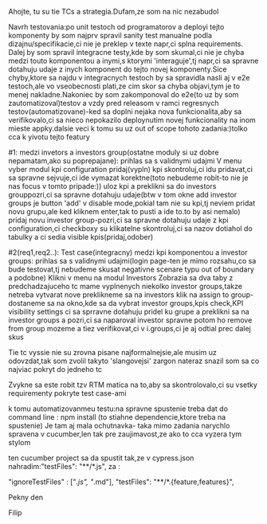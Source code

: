 Ahojte,
tu su tie TCs a strategia.Dufam,ze som na nic nezabudol


Navrh testovania:po unit testoch od programatorov a deployi tejto komponenty by som najprv spravil sanity test manualne podla dizajnu/specifikacie,ci nie je preklep v texte napr,ci splna requirements.
Dalej by som spravil integracne testy,kde by som skumal,ci nie je chyba medzi touto komponentou a inymi,s ktorymi 'interaguje',tj napr,ci sa spravne dotahuju udaje z inych komponent do tejto novej komponenty.Sice chyby,ktore sa najdu v integracnych testoch by sa spravidla nasli aj v e2e testoch,ale vo vseobecnosti plati,ze cim skor sa chyba objavi,tym je to menej nakladne.Nakoniec by som zakomponoval do e2e(to uz by som zautomatizoval)testov a vzdy pred releasom v ramci regresnych testov(automatizovane)-ked sa doplni nejaka nova funkcionalita,aby sa verifikovalo,ci sa nieco nepokazilo deploynutim novej funkcionality na inom mieste appky.dalsie veci k tomu su uz out of scope tohoto zadania:)tolko cca k yivotu tejto featury

#1:
medzi invetors a investors group(ostatne moduly si uz dobre nepamatam,ako su poprepajane):
prihlas sa s validnymi udajmi
V menu vyber modul kpi configuration
pridaj(vypln) kpi
skontroluj,ci idu pridavat,ci sa spravne sejvuje,ci ide vymazat korektne(toto nebudeme robit-to nie je nas focus v tomto pripade:))
uloz kpi a preklikni sa do investors grouppozri,ci sa spravne dotahuju udaje(btw v tom okne add investor groups je button 'add' v disable mode,pokial tam nie su kpi,tj neviem pridat novu grupu,ale ked kliknem enter,tak to pusti a ide to.to by asi nemalo)
pridaj novu investor group-pozri,ci sa spravne dotahuju udaje z kpi configuration,ci checkboxy su klikatelne
skontroluj,ci sa nazov dotiahol do tabulky a ci sedia visible kpis(pridaj,odober)

#2(req1,req2..):
Test case(integracny) medzi kpi komponentou a investor groups:
prihlas sa s validnymi udajmi(login page-ten je mimo rozsahu,co sa bude testovat,tj nebudeme skusat negativne scenare typu out of boundary a podobne)
Klikni v menu na modul Investors
Zobrazia sa dva taby
z predchadzajuceho tc mame vyplnenych niekolko investor groups,takze netreba vytvarat nove
preklikneme sa na investors
klik na assign to group-dostaneme sa na okno,kde sa da vybrat investor groups,kpis
check,KPI visibility settings ci sa sprravne dotahuju
pridel ku grupe a preklikni sa na investor groups a pozri,ci sa naparoval investor spravne
potom ho remove from group mozeme a tiez verifikovat,ci v i.groups,ci je aj odtial prec
dalej skus

Tie tc vyssie nie su zrovna pisane najformalnejsie,ale musim uz odovzdat,tak som zvolil takyto 'slangovejsi' zargon nateraz
snazil som sa co najviac pokryt do jedneho tc




Zvykne sa este robit tzv RTM matica na to,aby sa skontrolovalo,ci su vsetky requirementy pokryte test case-ami

k tomu automatizovanmeu testu:na spravne spustenie treba dat do command line : npm install
(to stiahne dependencie,ktore treba na spustenie)
Je tam aj mala ochutnavka- taka mimo zadania narychlo spravena v cucumber,len tak pre zaujimavost,ze ako to cca vyzera tym stylom

ten cucumber project sa da spustit tak,ze v cypress.json nahradim:"testFiles": "**/*.js", za :

 "ignoreTestFiles" : ["*.js", "*.md"],
"testFiles": "**/*.{feature,features}",

Pekny den



Filip